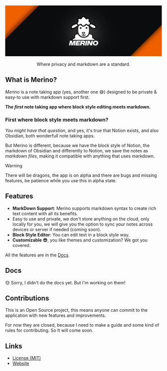 ![Merino Logo](assets/banner.png)
<center>Where privacy and markdown are a standard.</center>

## What is Merino?
_Merino_ is a note taking app (yes, another one 😅) designed to be private & easy-to use with markdown support first.

**The _first_ note taking app where block style editing meets markdown.**

### First where block style meets markdown?
_You might have that question_, and yes, it's true that Notion exists, and also Obsidian, both wonderfull note taking apps.

But Merino is different, because we have the block style of Notion, the markdown of Obsidian and differently to Notion, we save the notes as _markdown files_, making it compatible with anything that uses markdown.

> [!WARNING]
> There will be dragons, the app is on alpha and there are bugs and missing features, be patience while you use this in alpha state.

## Features
- **MarkDown Support**: Merino supports markdown syntax to create rich text content with all its benefits.
- Easy to use and private, we don't store anything on the cloud, only locally for you, we will give you the option to sync your notes across devices or server if needed (coming soon).
- **Block Style Editor**: You can edit text in a block style way.
- **Customizable 😎**, you like themes and customization? We got you covered.

All the features are in the [Docs](#docs).

## Docs
😓 Sorry, I didn't do the docs yet. But I'm working on them!

## Contributions
This is an Open Source project, this means anyone can commit to the application with new features and improvements.

For now they are closed, because I need to make a guide and some kind of rules for contributing. So It will come soon.

## Links
- [License (MIT)]()
- [Website]()